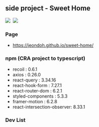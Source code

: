 ## side project - Sweet Home

<img src="https://img.shields.io/badge/-React 17.0.2-61DAFB?style=plastic&logo=React&logoColor=white"/>&nbsp;
<img src="https://img.shields.io/badge/-typescript 4.5.5-3178C6?style=plastic&logo=Typescript&logoColor=white"/>

### Page
- https://jeondoh.github.io/sweet-home/

### npm (CRA project to typescript)
- recoil : 0.6.1
- axios : 0.26.0
- react-query : 3.34.16
- react-hook-form : 7.27.1
- react-router-dom : 6.2.1
- styled-components : 5.3.3
- framer-motion : 6.2.8
- react-intersection-observer: 8.33.1

### Dev List
